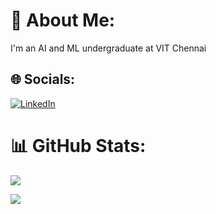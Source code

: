 # 💫 About Me:
I'm an AI and ML undergraduate at VIT Chennai


## 🌐 Socials:
[![LinkedIn](https://img.shields.io/badge/LinkedIn-%230077B5.svg?logo=linkedin&logoColor=white)]([https://linkedin.com/in/misbah-anwar](https://www.linkedin.com/in/misbah-anwar)) 

# 📊 GitHub Stats:

![](https://github-readme-streak-stats.herokuapp.com/?user=misbah-anwar&theme=nightowl&hide_border=false)<br/>

[![](https://visitcount.itsvg.in/api?id=misbah-anwar&label=Profile%20Views&icon=1&pretty=false)](https://visitcount.itsvg.in)
